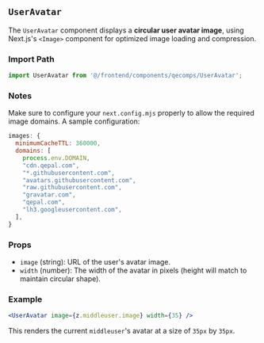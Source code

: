 ## `UserAvatar`

The `UserAvatar` component displays a **circular user avatar image**, using Next.js's `<Image>` component for optimized image loading and compression.

### Import Path

```ts
import UserAvatar from '@/frontend/components/qecomps/UserAvatar';
```

### Notes

Make sure to configure your `next.config.mjs` properly to allow the required image domains. A sample configuration:

```js
images: {
  minimumCacheTTL: 360000,
  domains: [
    process.env.DOMAIN,
    "cdn.qepal.com",
    "*.githubusercontent.com",
    "avatars.githubusercontent.com",
    "raw.githubusercontent.com",
    "gravatar.com",
    "qepal.com",
    "lh3.googleusercontent.com",
  ],
}
```

### Props

- `image` (string): URL of the user's avatar image.
- `width` (number): The width of the avatar in pixels (height will match to maintain circular shape).

### Example

```jsx
<UserAvatar image={z.middleuser.image} width={35} />
```

This renders the current `middleuser`'s avatar at a size of `35px` by `35px`.